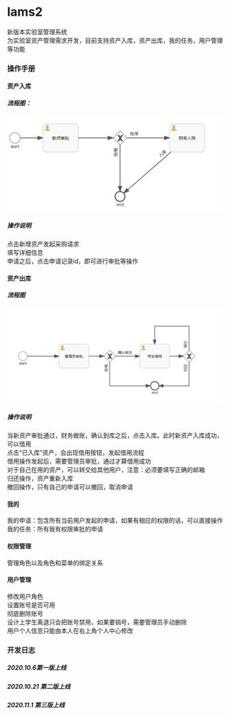 # lams2
新版本实验室管理系统   
为实验室资产管理需求开发，目前支持资产入库，资产出库，我的任务，用户管理等功能
### 操作手册
#### 资产入库
##### 流程图：  
![资产入库](https://raw.githubusercontent.com/huhongjian/images/main/img/Snipaste_2020-10-08_20-06-17.jpg)
##### 操作说明
点击新增资产发起采购请求  
填写详细信息    
申请之后，点击申请记录id，即可进行审批等操作   
#### 资产出库
##### 流程图  
![资产出库](https://raw.githubusercontent.com/huhongjian/images/main/img/20201008204610.png)  
##### 操作说明
当新资产审批通过，财务做账，确认到库之后，点击入库。此时新资产入库成功，可以借用  
点击“已入库”资产，会出现借用按钮，发起借用流程  
借用操作发起后，需要管理员审批，通过才算借用成功  
对于自己在用的资产，可以转交给其他用户，注意：必须要填写正确的邮箱  
归还操作，资产重新入库  
撤回操作，只有自己的申请可以撤回，取消申请  
#### 我的
我的申请：包含所有当前用户发起的申请，如果有相应的权限的话，可以直接操作
我的任务：所有我有权限审批的申请
#### 权限管理
管理角色以及角色和菜单的绑定关系
#### 用户管理
修改用户角色  
设置账号是否可用  
彻底删除账号  
设计上学生离退只会把账号禁用，如果要销号，需要管理员手动删除  
用户个人信息只能由本人在右上角个人中心修改  
### 开发日志
##### 2020.10.6第一版上线
##### 2020.10.21 第二版上线
##### 2020.11.1 第三版上线

